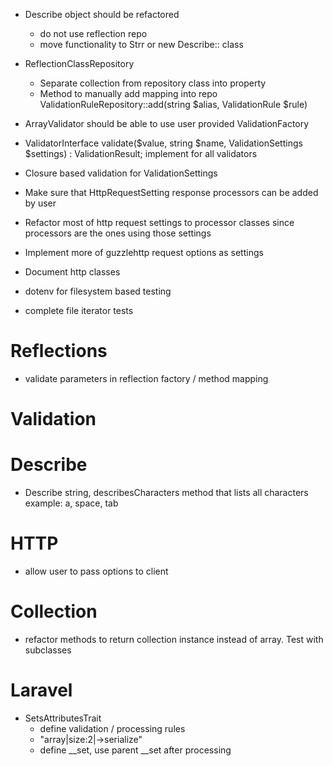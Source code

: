 * Describe object should be refactored
    * do not use reflection repo
    * move functionality to Strr or new Describe:: class


* ReflectionClassRepository
    * Separate collection from repository class into property
    * Method to manually add mapping into repo ValidationRuleRepository::add(string $alias, ValidationRule $rule)

* ArrayValidator should be able to use user provided ValidationFactory
* ValidatorInterface validate($value, string $name, ValidationSettings $settings) : ValidationResult; implement for all validators
* Closure based validation for ValidationSettings
* Make sure that HttpRequestSetting response processors can be added by user
* Refactor most of http request settings to processor classes since processors are the ones using those settings
* Implement more of guzzlehttp request options as settings
* Document http classes


* dotenv for filesystem based testing
* complete file iterator tests

# Reflections
* validate parameters in reflection factory / method mapping

# Validation

# Describe
* Describe string, describesCharacters method that lists all characters example: a, space, tab

# HTTP
* allow user to pass options to client

# Collection
* refactor methods to return collection instance instead of array. Test with subclasses

# Laravel
* SetsAttributesTrait
    * define validation / processing rules
    * "array|size:2|->serialize"
    * define __set, use parent __set after processing
